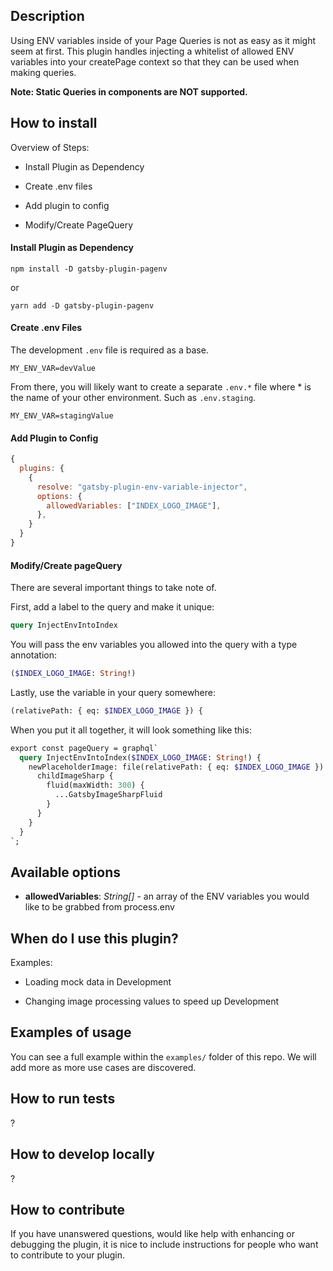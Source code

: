 ## Description

Using ENV variables inside of your Page Queries is not as easy as it might seem at first. This plugin handles injecting a whitelist of allowed ENV variables into your createPage context so that they can be used when making queries.

**Note: Static Queries in components are NOT supported.**

## How to install

Overview of Steps:

- Install Plugin as Dependency

- Create .env files

- Add plugin to config

- Modify/Create PageQuery

#### Install Plugin as Dependency

```
npm install -D gatsby-plugin-pagenv
```

or

```
yarn add -D gatsby-plugin-pagenv
```

#### Create .env Files

The development `.env` file is required as a base.

```
MY_ENV_VAR=devValue
```

From there, you will likely want to create a separate `.env.*` file where \* is the name of your other environment. Such as `.env.staging`.

```
MY_ENV_VAR=stagingValue
```

#### Add Plugin to Config

```javascript
{
  plugins: {
    {
      resolve: "gatsby-plugin-env-variable-injector",
      options: {
        allowedVariables: ["INDEX_LOGO_IMAGE"],
      },
    }
  }
}
```

#### Modify/Create pageQuery

There are several important things to take note of.

First, add a label to the query and make it unique:

```graphql
query InjectEnvIntoIndex
```

You will pass the env variables you allowed into the query with a type annotation:

```graphql
($INDEX_LOGO_IMAGE: String!)
```

Lastly, use the variable in your query somewhere:

```graphql
(relativePath: { eq: $INDEX_LOGO_IMAGE }) {
```

When you put it all together, it will look something like this:

```graphql
export const pageQuery = graphql`
  query InjectEnvIntoIndex($INDEX_LOGO_IMAGE: String!) {
    newPlaceholderImage: file(relativePath: { eq: $INDEX_LOGO_IMAGE }) {
      childImageSharp {
        fluid(maxWidth: 300) {
          ...GatsbyImageSharpFluid
        }
      }
    }
  }
`;
```

## Available options

- **allowedVariables**: _String[]_ - an array of the ENV variables you would like to be grabbed from process.env

## When do I use this plugin?

Examples:

- Loading mock data in Development

- Changing image processing values to speed up Development

## Examples of usage

You can see a full example within the `examples/` folder of this repo. We will add more as more use cases are discovered.

## How to run tests

?

## How to develop locally

?

## How to contribute

If you have unanswered questions, would like help with enhancing or debugging the plugin, it is nice to include instructions for people who want to contribute to your plugin.
